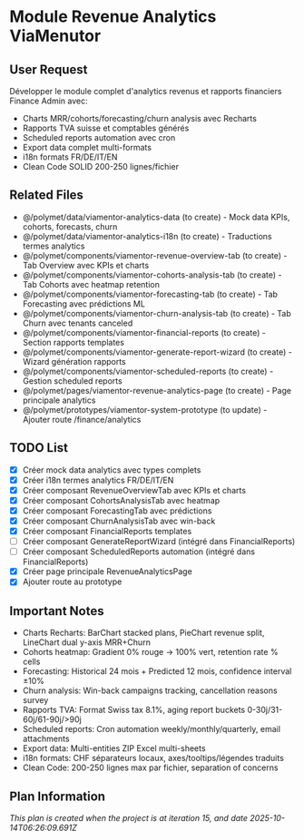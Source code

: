# Module Revenue Analytics ViaMenutor

## User Request
Développer le module complet d'analytics revenus et rapports financiers Finance Admin avec:
- Charts MRR/cohorts/forecasting/churn analysis avec Recharts
- Rapports TVA suisse et comptables générés
- Scheduled reports automation avec cron
- Export data complet multi-formats
- i18n formats FR/DE/IT/EN
- Clean Code SOLID 200-250 lignes/fichier

## Related Files
- @/polymet/data/viamentor-analytics-data (to create) - Mock data KPIs, cohorts, forecasts, churn
- @/polymet/data/viamentor-analytics-i18n (to create) - Traductions termes analytics
- @/polymet/components/viamentor-revenue-overview-tab (to create) - Tab Overview avec KPIs et charts
- @/polymet/components/viamentor-cohorts-analysis-tab (to create) - Tab Cohorts avec heatmap retention
- @/polymet/components/viamentor-forecasting-tab (to create) - Tab Forecasting avec prédictions ML
- @/polymet/components/viamentor-churn-analysis-tab (to create) - Tab Churn avec tenants canceled
- @/polymet/components/viamentor-financial-reports (to create) - Section rapports templates
- @/polymet/components/viamentor-generate-report-wizard (to create) - Wizard génération rapports
- @/polymet/components/viamentor-scheduled-reports (to create) - Gestion scheduled reports
- @/polymet/pages/viamentor-revenue-analytics-page (to create) - Page principale analytics
- @/polymet/prototypes/viamentor-system-prototype (to update) - Ajouter route /finance/analytics

## TODO List
- [x] Créer mock data analytics avec types complets
- [x] Créer i18n termes analytics FR/DE/IT/EN
- [x] Créer composant RevenueOverviewTab avec KPIs et charts
- [x] Créer composant CohortsAnalysisTab avec heatmap
- [x] Créer composant ForecastingTab avec prédictions
- [x] Créer composant ChurnAnalysisTab avec win-back
- [x] Créer composant FinancialReports templates
- [ ] Créer composant GenerateReportWizard (intégré dans FinancialReports)
- [ ] Créer composant ScheduledReports automation (intégré dans FinancialReports)
- [x] Créer page principale RevenueAnalyticsPage
- [x] Ajouter route au prototype

## Important Notes
- Charts Recharts: BarChart stacked plans, PieChart revenue split, LineChart dual y-axis MRR+Churn
- Cohorts heatmap: Gradient 0% rouge → 100% vert, retention rate % cells
- Forecasting: Historical 24 mois + Predicted 12 mois, confidence interval ±10%
- Churn analysis: Win-back campaigns tracking, cancellation reasons survey
- Rapports TVA: Format Swiss tax 8.1%, aging report buckets 0-30j/31-60j/61-90j/>90j
- Scheduled reports: Cron automation weekly/monthly/quarterly, email attachments
- Export data: Multi-entities ZIP Excel multi-sheets
- i18n formats: CHF séparateurs locaux, axes/tooltips/légendes traduits
- Clean Code: 200-250 lignes max par fichier, separation of concerns

  
## Plan Information
*This plan is created when the project is at iteration 15, and date 2025-10-14T06:26:09.691Z*
